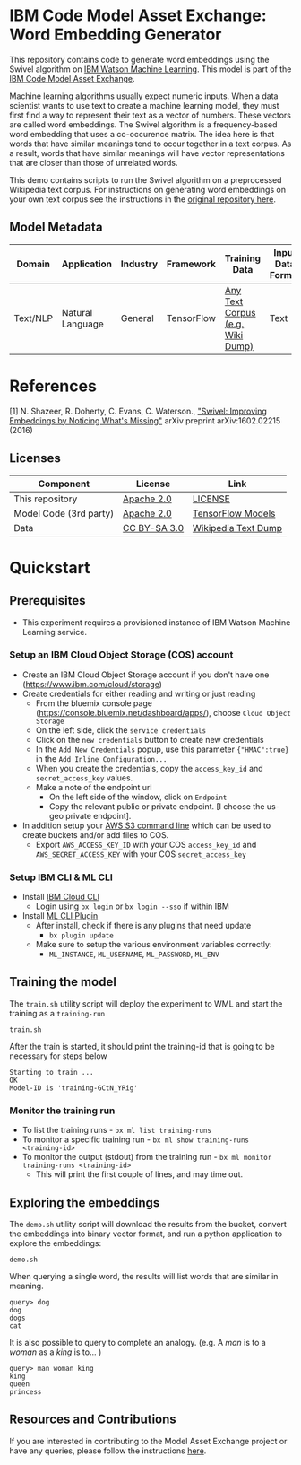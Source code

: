 # IBM Code Model Asset Exchange: Word Embedding Generator

This repository contains code to generate word embeddings using the Swivel algorithm on [IBM Watson Machine Learning](https://www.ibm.com/cloud/machine-learning). This model is part of the [IBM Code Model Asset Exchange](https://developer.ibm.com/code/exchanges/models/).

Machine learning algorithms usually expect numeric inputs. When a data scientist wants to use text to create a machine learning model, they must first find a way to represent their text as a vector of numbers. These vectors are called word embeddings. The Swivel algorithm is a frequency-based word embedding that uses a co-occurence matrix. The idea here is that words that have similar meanings tend to occur together in a text corpus. As a result, words that have similar meanings will have vector representations that are closer than those of unrelated words.

This demo contains scripts to run the Swivel algorithm on a preprocessed Wikipedia text corpus.
For instructions on generating word embeddings on your own text corpus see the instructions in the
[original repository here](https://github.com/tensorflow/models/tree/master/research/swivel).

## Model Metadata
| Domain | Application | Industry  | Framework | Training Data | Input Data Format |
| ------------- | --------  | -------- | --------- | --------- | -------------- |
| Text/NLP | Natural Language | General | TensorFlow | [Any Text Corpus (e.g. Wiki Dump)](https://dumps.wikimedia.org/backup-index.html) | Text |

# References #
[1]<a name="ref1"></a> N. Shazeer, R. Doherty, C. Evans, C. Waterson., ["Swivel: Improving Embeddings
by Noticing What's Missing"](https://arxiv.org/pdf/1602.02215.pdf) arXiv preprint arXiv:1602.02215 (2016)

## Licenses

| Component | License | Link  |
| ------------- | --------  | -------- |
| This repository | [Apache 2.0](https://www.apache.org/licenses/LICENSE-2.0) | [LICENSE](LICENSE) |
| Model Code (3rd party) | [Apache 2.0](https://www.apache.org/licenses/LICENSE-2.0) | [TensorFlow Models](https://github.com/tensorflow/models/blob/master/LICENSE)|
|Data|[CC BY-SA 3.0](https://en.wikipedia.org/wiki/Wikipedia:Copyrights)|[Wikipedia Text Dump](https://dumps.wikimedia.org/backup-index.html)|

# Quickstart

## Prerequisites

* This experiment requires a provisioned instance of IBM Watson Machine Learning service.

### Setup an IBM Cloud Object Storage (COS) account
- Create an IBM Cloud Object Storage account if you don't have one (https://www.ibm.com/cloud/storage)
- Create credentials for either reading and writing or just reading
	- From the bluemix console page (https://console.bluemix.net/dashboard/apps/), choose `Cloud Object Storage`
	- On the left side, click the `service credentials`
	- Click on the `new credentials` button to create new credentials
	- In the `Add New Credentials` popup, use this parameter `{"HMAC":true}` in the `Add Inline Configuration...`
	- When you create the credentials, copy the `access_key_id` and `secret_access_key` values.
	- Make a note of the endpoint url
		- On the left side of the window, click on `Endpoint`
		- Copy the relevant public or private endpoint. [I choose the us-geo private endpoint].
- In addition setup your [AWS S3 command line](https://aws.amazon.com/cli/) which can be used to create buckets and/or add files to COS.
   - Export `AWS_ACCESS_KEY_ID` with your COS `access_key_id` and `AWS_SECRET_ACCESS_KEY` with your COS `secret_access_key`

### Setup IBM CLI & ML CLI

- Install [IBM Cloud CLI](https://console.bluemix.net/docs/cli/reference/ibmcloud/download_cli.html#install_use)
  - Login using `bx login` or `bx login --sso` if within IBM
- Install [ML CLI Plugin](https://dataplatform.ibm.com/docs/content/analyze-data/ml_dlaas_environment.html)
  - After install, check if there is any plugins that need update
    - `bx plugin update`
  - Make sure to setup the various environment variables correctly:
    - `ML_INSTANCE`, `ML_USERNAME`, `ML_PASSWORD`, `ML_ENV`

## Training the model

The `train.sh` utility script will deploy the experiment to WML and start the training as a `training-run`

```
train.sh
```

After the train is started, it should print the training-id that is going to be necessary for steps below

```
Starting to train ...
OK
Model-ID is 'training-GCtN_YRig'
```

### Monitor the  training run

- To list the training runs - `bx ml list training-runs`
- To monitor a specific training run - `bx ml show training-runs <training-id>`
- To monitor the output (stdout) from the training run - `bx ml monitor training-runs <training-id>`
	- This will print the first couple of lines, and may time out.

## Exploring the embeddings
The `demo.sh` utility script will download the results from the bucket, convert the embeddings into binary vector format, and run a python application
to explore the embeddings:
```
demo.sh
```

When querying a single word, the results will list words that are similar in meaning.
```
query> dog
dog
dogs
cat
```

It is also possible to query to complete an analogy. (e.g. A _man_ is to a _woman_ as a _king_ is to... )
```
query> man woman king
king
queen
princess
```

## Resources and Contributions
   
If you are interested in contributing to the Model Asset Exchange project or have any queries, please follow the instructions [here](https://github.com/CODAIT/max-central-repo).

